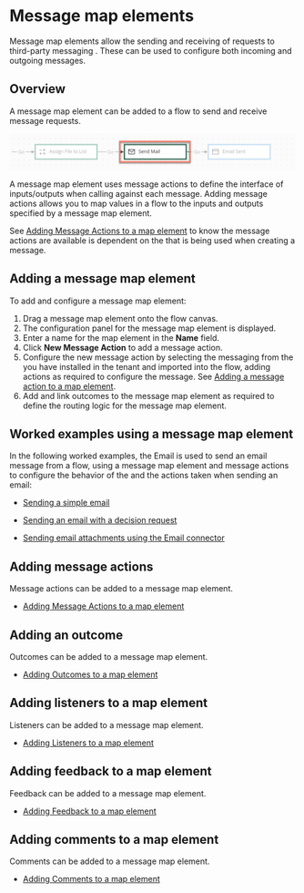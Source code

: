 # Message map elements 

<head>
  <meta name="guidename" content="Flow"/>
  <meta name="context" content="GUID-342e9efb-0f11-4083-a2dc-195d52d1f939"/>
</head>


Message map elements allow the sending and receiving of requests to third-party messaging . These can be used to configure both incoming and outgoing messages.

## Overview 

A message map element can be added to a flow to send and receive message requests.

![The message map element](../Images/img-flo-ME_messagev2_069d3598-eba7-4308-bfb9-ef608bcb0c73.png)

A message map element uses message actions to define the interface of inputs/outputs when calling against each message. Adding message actions allows you to map values in a flow to the inputs and outputs specified by a message map element.

See [Adding Message Actions to a map element](c-flo-Config_Message_Outcomes_81616add-ed70-45c7-a844-3e98f14844e2.md) to know the message actions are available is dependent on the that is being used when creating a message.

## Adding a message map element

To add and configure a message map element:

1.  Drag a message map element onto the flow canvas.
2.  The configuration panel for the message map element is displayed.
3.  Enter a name for the map element in the **Name** field.
4.  Click **New Message Action** to add a message action.
5.  Configure the new message action by selecting the messaging from the you have installed in the tenant and imported into the flow, adding actions as required to configure the message. See [Adding a message action to a map element](c-flo-Config_Message_Outcomes_81616add-ed70-45c7-a844-3e98f14844e2.md#section_unh_fkm_kkb).
6.  Add and link outcomes to the message map element as required to define the routing logic for the message map element.

## Worked examples using a message map element 

In the following worked examples, the Email is used to send an email message from a flow, using a message map element and message actions to configure the behavior of the and the actions taken when sending an email:

-   [Sending a simple email](flo-Email_Service_Using_b8686a9c-0899-4b72-9343-399511e3273b.md)

-   [Sending an email with a decision request](flo-Email_Service_email_decision_d52111d1-9a81-4f38-9625-6af47dc44096.md)

-   [Sending email attachments using the Email connector](flo-Email_Service_Attachments_cfd0438a-8a35-40d8-9c0b-c91a06c4c36b.md)


## Adding message actions

Message actions can be added to a message map element.

-   [Adding Message Actions to a map element](c-flo-Config_Message_Outcomes_81616add-ed70-45c7-a844-3e98f14844e2.md)


## Adding an outcome 

Outcomes can be added to a message map element.

-   [Adding Outcomes to a map element](c-flo-Config_Outcomes_d524e869-12d3-4f1f-b671-84872998773f.md)


## Adding listeners to a map element 

Listeners can be added to a message map element.

-   [Adding Listeners to a map element](c-flo-Config_Listeners_0ce8b82b-2175-4fb6-a047-427ac65d482b.md)


## Adding feedback to a map element 
Feedback can be added to a message map element.

-   [Adding Feedback to a map element](c-flo-Config_Feedback_1240ae6b-af20-4eee-b5b4-5e172926c4a4.md)


## Adding comments to a map element 

Comments can be added to a message map element.

-   [Adding Comments to a map element](c-flo-Config_Comments_647ce9d6-5c9e-4e27-aa29-1a69732957a5.md)